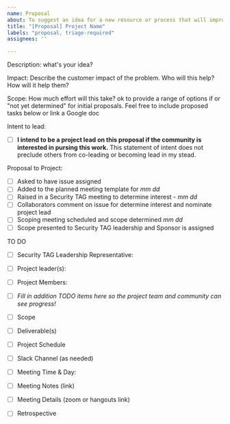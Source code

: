 ```yaml
---
name: Proposal
about: To suggest an idea for a new resource or process that will improve cloud native security that you want to work on (if you have an idea that you don't personally want to work on, make a "suggestion")
title: "[Proposal] Project Name"
labels: "proposal, triage-required"
assignees: ''

---
```


Description: what's your idea?

Impact: Describe the customer impact of the problem. Who will this help?  How will it help them?

Scope: How much effort will this take? ok to provide a range of options if or "not yet determined" for initial proposals.  Feel free to include proposed tasks below or link a Google doc

Intent to lead:
* [ ] **I intend to be a project lead on this proposal if the community is interested in pursing this work.** This statement of intent does not preclude others from co-leading or becoming lead in my stead.

Proposal to Project:
* [ ] Asked to have issue assigned
* [ ] Added to the planned meeting template for _mm dd_
* [ ] Raised in a Security TAG meeting to determine interest - _mm dd_
* [ ] Collaborators comment on issue for determine interest and nominate project lead
* [ ] Scoping meeting scheduled and scope determined _mm dd_
* [ ] Scope presented to Security TAG leadership and Sponsor is assigned

TO DO
- [ ] Security TAG Leadership Representative:
- [ ] Project leader(s):
- [ ] Project Members:
- [ ] _Fill in addition TODO items here so the project team and community can see progress!_
- [ ] Scope 
- [ ] Deliverable(s)
- [ ] Project Schedule
- [ ] Slack Channel (as needed)
- [ ] Meeting Time & Day:
- [ ] Meeting Notes (link)
- [ ] Meeting Details (zoom or hangouts link)
- [ ] Retrospective

